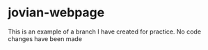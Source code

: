 # jovian-webpage


This is an example of a branch I have created for practice. No code changes have been made 
